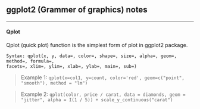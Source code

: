 ## ggplot2 (Grammer of graphics) notes
---

#### Qplot
Qplot (quick plot) function is the simplest form of plot in ggplot2 package.

```
Syntax: qplot(x, y, data=, color=, shape=, size=, alpha=, geom=, method=, formula=,
facets=, xlim=, ylim=, xlab=, ylab=, main=, sub=)
```

> Example 1: `qplot(x=col1, y=count, color='red', geom=c("point", "smooth"), method = "lm")`

> Example 2: `qplot(color, price / carat, data = diamonds, geom = "jitter", alpha = I(1 / 5)) + scale_y_continuous("carat")`


